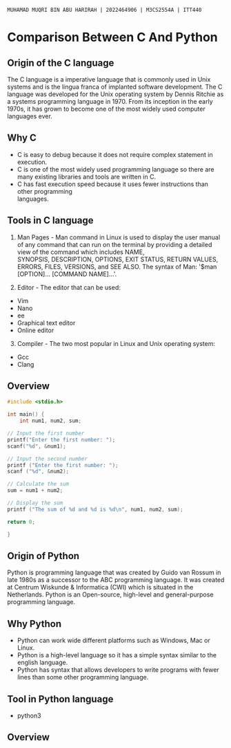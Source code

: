 `MUHAMAD MUQRI BIN ABU HARIRAH | 2022464906 | M3CS2554A | ITT440`
# Comparison Between C And Python

## Origin of the C language
The C language is a imperative language that is commonly used in Unix systems and is the lingua franca of implanted software development. The C language was developed for the Unix operating system by Dennis Ritchie as a systems programming language in 1970. From its inception in the early 1970s, it has grown to become one of the most widely used computer languages ever.


## Why C
* C is easy to debug because it does not require complex statement in execution.
* C is one of the most widely used programming language so there are many existing libraries      and tools are written in C.
* C has fast execution speed because it uses fewer instructions than other programming         
  languages.

## Tools in C language
1) Man Pages - Man command in Linux is used to display the user manual of any command that can 
   run  on the terminal by providing a detailed view of the command which includes NAME,     
   SYNOPSIS, DESCRIPTION, OPTIONS, EXIT STATUS, RETURN VALUES, ERRORS, FILES, VERSIONS, and SEE 
   ALSO. The syntax of Man: '$man [OPTION]... [COMMAND NAME]...'.

2) Editor - The editor that can be used:
  * Vim
  * Nano
  * ee
  * Graphical text editor
  * Online editor

3) Compiler - The two most popular in Linux and Unix operating system:
  * Gcc
  * Clang

## Overview
```c
#include <stdio.h>

int main() {
    int num1, num2, sum;

// Input the first number
printf("Enter the first number: ");
scanf("%d", &num1);

// Input the second number
printf ("Enter the first number: ");
scanf ("%d", &num2);

// Calculate the sum
sum = num1 + num2;

// Display the sum
printf ("The sum of %d and %d is %d\n", num1, num2, sum);

return 0;

}
```

## Origin of Python
Python is programming language that was created by Guido van Rossum in late 1980s as a successor to the ABC programming language. It was created at Centrum Wiskunde & Informatica (CWI) which is situated in the Netherlands. Python is an Open-source, high-level and general-purpose programming language. 

## Why Python
* Python can work wide different platforms such as Windows, Mac or Linux.
* Python is a high-level language so it has a simple syntax similar to the english language.
* Python has syntax that allows developers to write programs with fewer lines than some other     programming language.

## Tool in Python language
* python3

## Overview



## 
